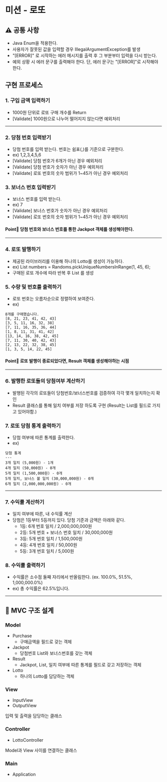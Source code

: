 # 미션 - 로또

## ⚠️ 공통 사항
- Java Enum을 적용한다.
- 사용자가 잘못된 값을 입력할 경우 IllegalArgumentException를 발생
- "[ERROR]" 로 시작하는 에러 메시지를 출력 후 그 부분부터 입력을 다시 받는다.
- 예외 상황 시 에러 문구를 출력해야 한다. 단, 에러 문구는 "[ERROR]"로 시작해야 한다.

## 구현 프로세스

### 1. 구입 금액 입력하기
   - 1000원 단위로 로또 구매 개수를 Return
   - [Validate] 1000원으로 나누어 떨어지지 않는다면 예외처리

---

### 2. 당첨 번호 입력받기
   - 당첨 번호를 입력 받는다. 번호는 쉼표(,)를 기준으로 구분한다.
   - ex) 1,2,3,4,5,6
   - [Validate] 당첨 번호가 6개가 아닌 경우 예외처리
   - [Validate] 당첨 번호가 숫자가 아닌 경우 예외처리
   - [Validate] 로또 번호의 숫자 범위가 1~45가 아닌 경우 예외처리

### 3. 보너스 번호 입력받기
   - 보너스 번호를 입력 받는다.
   - ex) 7
   - [Validate] 보너스 번호가 숫자가 아닌 경우 예외처리
   - [Validate] 로또 번호의 숫자 범위가 1~45가 아닌 경우 예외처리

#### Point📝 당첨 번호와 보너스 번호를 통한 Jackpot 객체를 생성해야한다. 

---

### 4. 로또 발행하기
   - 제공된 라이브러리를 이용해 하나의 Lotto를 생성이 가능하다.
   - ex) List<Integer> numbers = Randoms.pickUniqueNumbersInRange(1, 45, 6);
   - 구매된 로또 개수에 따라 반복 후 List<Lotto> 를 생성

### 5. 수량 및 번호를 출력하기
   - 로또 번호는 오름차순으로 정렬하여 보여준다.
   - ex)
   ```
8개를 구매했습니다.
[8, 21, 23, 41, 42, 43] 
[3, 5, 11, 16, 32, 38] 
[7, 11, 16, 35, 36, 44] 
[1, 8, 11, 31, 41, 42] 
[13, 14, 16, 38, 42, 45] 
[7, 11, 30, 40, 42, 43] 
[2, 13, 22, 32, 38, 45] 
[1, 3, 5, 14, 22, 45]
```
#### Point📝 로또 발행이 종료되었다면, Result 객체를 생성해야하는 시점

---

### 6. 발행한 로또들의 당첨여부 계산하기
- 발행된 각각의 로또들이 당첨번호/보너스번호를 검증하여 각각 몇개 일치하는지 확인
- Result 클래스를 통해 일치 여부를 저장 하도록 구현 (Result는 List<Lotto>를 필드로 가지고 있어야함.)

### 7. 로또 당첨 통계 출력하기
- 당첨 여부에 따른 통계를 출력한다.
- ex)
```
당첨 통계
---
3개 일치 (5,000원) - 1개
4개 일치 (50,000원) - 0개
5개 일치 (1,500,000원) - 0개
5개 일치, 보너스 볼 일치 (30,000,000원) - 0개
6개 일치 (2,000,000,000원) - 0개
```

---

### 7. 수익률 계산하기
- 일치 여부에 따른, 내 수익률 계산
- 당첨은 1등부터 5등까지 있다. 당첨 기준과 금액은 아래와 같다.
   - 1등: 6개 번호 일치 / 2,000,000,000원
   - 2등: 5개 번호 + 보너스 번호 일치 / 30,000,000원
   - 3등: 5개 번호 일치 / 1,500,000원
   - 4등: 4개 번호 일치 / 50,000원
   - 5등: 3개 번호 일치 / 5,000원

### 8. 수익률 출력하기
- 수익률은 소수점 둘째 자리에서 반올림한다. (ex. 100.0%, 51.5%, 1,000,000.0%)
- ex) 총 수익률은 62.5%입니다.

---

## 📝 MVC 구조 설계

### Model
- Purchase
  - 구매금액을 필드로 갖는 객체
- Jackpot
  - 당첨번호 List와 보너스번호를 갖는 객체
- Result
  - Jackpot, List<Lotto>, 일치 여부에 따른 통계를 필드로 갖고 저장하는 객체
- Lotto
  - 하나의 Lotto를 담당하는 객체

### View
- InputView
- OutputView

입력 및 출력을 담당하는 클래스

### Controller
- LottoController

Model과 View 사이를 연결하는 클래스

### Main
- Application